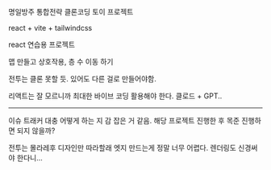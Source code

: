 명일방주 통합전략 클론코딩 토이 프로젝트

react + vite + tailwindcss

react 연습용 프로젝트


맵 만들고 상호작용, 층 수 이동 하기

전투는 클론 못할 듯. 있어도 다른 걸로 만들어야함.

리액트는 잘 모르니까 최대한 바이브 코딩 활용해야 한다.
클로드 + GPT..

---
이슈 트래커 대충 어떻게 하는 지 감 잡은 거 같음.
해당 프로젝트 진행한 후 목준 진행하면 되지 않을까?

전투는 몰라레후 디자인만 따라할래
엣지 만드는게 정말 너무 어렵다.
렌더링도 신경써야 한다니...

